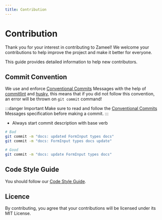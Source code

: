 ```yaml
---
title: Contribution
---
```


# Contribution

Thank you for your interest in contributing to Zameel! We welcome your contributions to help improve the project and make it better for everyone.

This guide provides detailed information to help new contributors.

## Commit Convention

We use and enforce [Conventional Commits](https://www.conventionalcommits.org/en/v1.0.0/) Messages with the help of [commitlint](https://github.com/conventional-changelog/commitlint) and [husky](https://github.com/typicode/husky), this means that if you did not follow this convention, an error will be thrown on `git commit` command!

:::danger Important
Make sure to read and follow the [Conventional Commits](https://www.conventionalcommits.org/en/v1.0.0/) Messages specification before making a commit.
:::

- Always start commit description with base verb

```sh
# Bad
git commit -m "docs: updated FormInput types docs"
git commit -m "docs: FormInput types docs update"

# Good
git commit -m "docs: update FormInput types docs"
```

## Code Style Guide

You should follow our [Code Style Guide](style-guide).

## Licence

By contributing, you agree that your contributions will be licensed under its MIT License.
